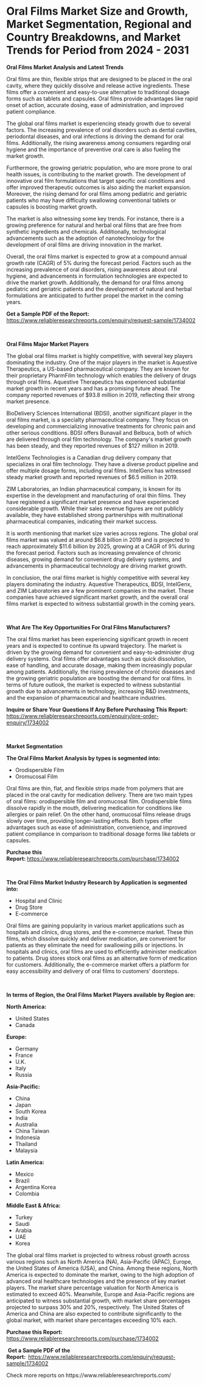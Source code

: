 <p><h1>Oral Films Market Size and Growth, Market Segmentation, Regional and Country Breakdowns, and Market Trends for Period from 2024 -  2031</h1></p><p><strong>Oral Films Market Analysis and Latest Trends</strong></p>
<p><p>Oral films are thin, flexible strips that are designed to be placed in the oral cavity, where they quickly dissolve and release active ingredients. These films offer a convenient and easy-to-use alternative to traditional dosage forms such as tablets and capsules. Oral films provide advantages like rapid onset of action, accurate dosing, ease of administration, and improved patient compliance.</p><p>The global oral films market is experiencing steady growth due to several factors. The increasing prevalence of oral disorders such as dental cavities, periodontal diseases, and oral infections is driving the demand for oral films. Additionally, the rising awareness among consumers regarding oral hygiene and the importance of preventive oral care is also fueling the market growth.</p><p>Furthermore, the growing geriatric population, who are more prone to oral health issues, is contributing to the market growth. The development of innovative oral film formulations that target specific oral conditions and offer improved therapeutic outcomes is also aiding the market expansion. Moreover, the rising demand for oral films among pediatric and geriatric patients who may have difficulty swallowing conventional tablets or capsules is boosting market growth.</p><p>The market is also witnessing some key trends. For instance, there is a growing preference for natural and herbal oral films that are free from synthetic ingredients and chemicals. Additionally, technological advancements such as the adoption of nanotechnology for the development of oral films are driving innovation in the market.</p><p>Overall, the oral films market is expected to grow at a compound annual growth rate (CAGR) of 5% during the forecast period. Factors such as the increasing prevalence of oral disorders, rising awareness about oral hygiene, and advancements in formulation technologies are expected to drive the market growth. Additionally, the demand for oral films among pediatric and geriatric patients and the development of natural and herbal formulations are anticipated to further propel the market in the coming years.</p></p>
<p><strong>Get a Sample PDF of the Report:&nbsp;</strong> <a href="https://www.reliableresearchreports.com/enquiry/request-sample/1734002">https://www.reliableresearchreports.com/enquiry/request-sample/1734002</a></p>
<p>&nbsp;</p>
<p><strong>Oral Films Major Market Players</strong></p>
<p><p>The global oral films market is highly competitive, with several key players dominating the industry. One of the major players in the market is Aquestive Therapeutics, a US-based pharmaceutical company. They are known for their proprietary PharmFilm technology which enables the delivery of drugs through oral films. Aquestive Therapeutics has experienced substantial market growth in recent years and has a promising future ahead. The company reported revenues of $93.8 million in 2019, reflecting their strong market presence.</p><p>BioDelivery Sciences International (BDSI), another significant player in the oral films market, is a specialty pharmaceutical company. They focus on developing and commercializing innovative treatments for chronic pain and other serious conditions. BDSI offers Bunavail and Belbuca, both of which are delivered through oral film technology. The company's market growth has been steady, and they reported revenues of $127 million in 2019.</p><p>IntelGenx Technologies is a Canadian drug delivery company that specializes in oral film technology. They have a diverse product pipeline and offer multiple dosage forms, including oral films. IntelGenx has witnessed steady market growth and reported revenues of $6.5 million in 2019.</p><p>ZIM Laboratories, an Indian pharmaceutical company, is known for its expertise in the development and manufacturing of oral thin films. They have registered a significant market presence and have experienced considerable growth. While their sales revenue figures are not publicly available, they have established strong partnerships with multinational pharmaceutical companies, indicating their market success.</p><p>It is worth mentioning that market size varies across regions. The global oral films market was valued at around $6.8 billion in 2019 and is projected to reach approximately $11.6 billion by 2025, growing at a CAGR of 9% during the forecast period. Factors such as increasing prevalence of chronic diseases, growing demand for convenient drug delivery systems, and advancements in pharmaceutical technology are driving market growth.</p><p>In conclusion, the oral films market is highly competitive with several key players dominating the industry. Aquestive Therapeutics, BDSI, IntelGenx, and ZIM Laboratories are a few prominent companies in the market. These companies have achieved significant market growth, and the overall oral films market is expected to witness substantial growth in the coming years.</p></p>
<p>&nbsp;</p>
<p><strong>What Are The Key Opportunities For Oral Films Manufacturers?</strong></p>
<p><p>The oral films market has been experiencing significant growth in recent years and is expected to continue its upward trajectory. The market is driven by the growing demand for convenient and easy-to-administer drug delivery systems. Oral films offer advantages such as quick dissolution, ease of handling, and accurate dosage, making them increasingly popular among patients. Additionally, the rising prevalence of chronic diseases and the growing geriatric population are boosting the demand for oral films. In terms of future outlook, the market is expected to witness substantial growth due to advancements in technology, increasing R&D investments, and the expansion of pharmaceutical and healthcare industries.</p></p>
<p><strong>Inquire or Share Your Questions If Any Before Purchasing This Report:</strong> <a href="https://www.reliableresearchreports.com/enquiry/pre-order-enquiry/1734002">https://www.reliableresearchreports.com/enquiry/pre-order-enquiry/1734002</a></p>
<p>&nbsp;</p>
<p><strong>Market Segmentation</strong></p>
<p><strong>The Oral Films Market Analysis by types is segmented into:</strong></p>
<p><ul><li>Orodispersible Film</li><li>Oromucosal Film</li></ul></p>
<p><p>Oral films are thin, flat, and flexible strips made from polymers that are placed in the oral cavity for medication delivery. There are two main types of oral films: orodispersible film and oromucosal film. Orodispersible films dissolve rapidly in the mouth, delivering medication for conditions like allergies or pain relief. On the other hand, oromucosal films release drugs slowly over time, providing longer-lasting effects. Both types offer advantages such as ease of administration, convenience, and improved patient compliance in comparison to traditional dosage forms like tablets or capsules.</p></p>
<p><strong>Purchase this Report:&nbsp;</strong><a href="https://www.reliableresearchreports.com/purchase/1734002">https://www.reliableresearchreports.com/purchase/1734002</a></p>
<p>&nbsp;</p>
<p><strong>The Oral Films Market Industry Research by Application is segmented into:</strong></p>
<p><ul><li>Hospital and Clinic</li><li>Drug Store</li><li>E-commerce</li></ul></p>
<p><p>Oral films are gaining popularity in various market applications such as hospitals and clinics, drug stores, and the e-commerce market. These thin films, which dissolve quickly and deliver medication, are convenient for patients as they eliminate the need for swallowing pills or injections. In hospitals and clinics, oral films are used to efficiently administer medication to patients. Drug stores stock oral films as an alternative form of medication for customers. Additionally, the e-commerce market offers a platform for easy accessibility and delivery of oral films to customers' doorsteps.</p></p>
<p>&nbsp;</p>
<p><strong>In terms of Region, the Oral Films Market Players available by Region are:</strong></p>
<p>
    <p> <strong> North America: </strong>
        <ul>
            <li>United States</li>
            <li>Canada</li>
        </ul>
        </p> 
    <p> <strong> Europe: </strong>
        <ul>
            <li>Germany</li>
            <li>France</li>
            <li>U.K.</li>
            <li>Italy</li>
            <li>Russia</li>
        </ul>
        </p> 
    <p> <strong> Asia-Pacific: </strong>
        <ul>
            <li>China</li>
            <li>Japan</li>
            <li>South Korea</li>
            <li>India</li>
            <li>Australia</li>
            <li>China Taiwan</li>
            <li>Indonesia</li>
            <li>Thailand</li>
            <li>Malaysia</li>
        </ul>
        </p> 
    <p> <strong> Latin America: </strong>
        <ul>
            <li>Mexico</li>
            <li>Brazil</li>
            <li>Argentina Korea</li>
            <li>Colombia</li>
        </ul>
        </p> 
    <p> <strong> Middle East & Africa: </strong>
        <ul>
            <li>Turkey</li>
            <li>Saudi</li>
            <li>Arabia</li>
            <li>UAE</li>
            <li>Korea</li>
        </ul>
    </p>
    </p>
<p><p>The global oral films market is projected to witness robust growth across various regions such as North America (NA), Asia-Pacific (APAC), Europe, the United States of America (USA), and China. Among these regions, North America is expected to dominate the market, owing to the high adoption of advanced oral healthcare technologies and the presence of key market players. The market share percentage valuation for North America is estimated to exceed 40%. Meanwhile, Europe and Asia-Pacific regions are anticipated to witness substantial growth, with market share percentages projected to surpass 30% and 20%, respectively. The United States of America and China are also expected to contribute significantly to the global market, with market share percentages exceeding 10% each.</p></p>
<p><strong>Purchase this Report: </strong><a href="https://www.reliableresearchreports.com/purchase/1734002">https://www.reliableresearchreports.com/purchase/1734002</a></p>
<p>&nbsp;<strong>Get a Sample PDF of the Report:&nbsp;&nbsp;</strong><a href="https://www.reliableresearchreports.com/enquiry/request-sample/1734002">https://www.reliableresearchreports.com/enquiry/request-sample/1734002</a></p>
<p><strong></strong></p>
<p>Check more reports on https://www.reliableresearchreports.com/</p>